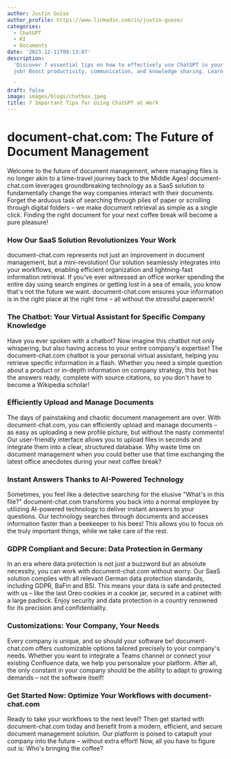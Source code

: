 ```yaml
---
author: Justin Guise
author_profile: https://www.linkedin.com/in/justin-guese/
categories:
  - ChatGPT
  - KI
  - Documents
date: '2023-12-11T09:13:07'
description:
  'Discover 7 essential tips on how to effectively use ChatGPT in your
  job! Boost productivity, communication, and knowledge sharing. Learn more!

  '
draft: false
image: images/blogs/chatbox.jpeg
title: 7 Important Tips for Using ChatGPT at Work
---
```


# document-chat.com: The Future of Document Management

Welcome to the future of document management, where managing files is no longer akin to a time-travel journey back to the Middle Ages! document-chat.com leverages groundbreaking technology as a SaaS solution to fundamentally change the way companies interact with their documents. Forget the arduous task of searching through piles of paper or scrolling through digital folders – we make document retrieval as simple as a single click. Finding the right document for your next coffee break will become a pure pleasure!

### How Our SaaS Solution Revolutionizes Your Work

document-chat.com represents not just an improvement in document management, but a mini-revolution! Our solution seamlessly integrates into your workflows, enabling efficient organization and lightning-fast information retrieval. If you've ever witnessed an office worker spending the entire day using search engines or getting lost in a sea of emails, you know that's not the future we want. document-chat.com ensures your information is in the right place at the right time – all without the stressful paperwork!

### The Chatbot: Your Virtual Assistant for Specific Company Knowledge

Have you ever spoken with a chatbot? Now imagine this chatbot not only whispering, but also having access to your entire company's expertise! The document-chat.com chatbot is your personal virtual assistant, helping you retrieve specific information in a flash. Whether you need a simple question about a product or in-depth information on company strategy, this bot has the answers ready, complete with source citations, so you don't have to become a Wikipedia scholar!

### Efficiently Upload and Manage Documents

The days of painstaking and chaotic document management are over. With document-chat.com, you can efficiently upload and manage documents – as easy as uploading a new profile picture, but without the nasty comments! Our user-friendly interface allows you to upload files in seconds and integrate them into a clear, structured database. Why waste time on document management when you could better use that time exchanging the latest office anecdotes during your next coffee break?

### Instant Answers Thanks to AI-Powered Technology

Sometimes, you feel like a detective searching for the elusive "What's in this file?" document-chat.com transforms you back into a normal employee by utilizing AI-powered technology to deliver instant answers to your questions. Our technology searches through documents and accesses information faster than a beekeeper to his bees! This allows you to focus on the truly important things, while we take care of the rest.

### GDPR Compliant and Secure: Data Protection in Germany

In an era where data protection is not just a buzzword but an absolute necessity, you can work with document-chat.com without worry. Our SaaS solution complies with all relevant German data protection standards, including GDPR, BaFin and BSI. This means your data is safe and protected with us – like the last Oreo cookies in a cookie jar, secured in a cabinet with a large padlock. Enjoy security and data protection in a country renowned for its precision and confidentiality.

### Customizations: Your Company, Your Needs

Every company is unique, and so should your software be! document-chat.com offers customizable options tailored precisely to your company's needs. Whether you want to integrate a Teams channel or connect your existing Confluence data, we help you personalize your platform. After all, the only constant in your company should be the ability to adapt to growing demands – not the software itself!

### Get Started Now: Optimize Your Workflows with document-chat.com

Ready to take your workflows to the next level? Then get started with document-chat.com today and benefit from a modern, efficient, and secure document management solution. Our platform is poised to catapult your company into the future – without extra effort! Now, all you have to figure out is: Who's bringing the coffee?

